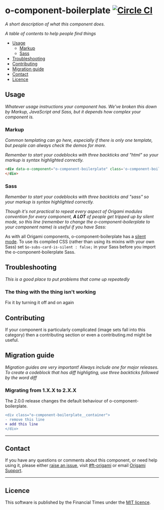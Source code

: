 o-component-boilerplate [![Circle CI](https://circleci.com/gh/Financial-Times/o-component-boilerplate/tree/master.svg?style=svg)](https://circleci.com/gh/Financial-Times/o-component-boilerplate/tree/master)
=================

_A short description of what this component does._


_A table of contents to help people find things_

- [Usage](#usage)
	- [Markup](#markup)
	- [Sass](#sass)
- [Troubleshooting](#troubleshooting)
- [Contributing](#contributing)
- [Migration guide](#migration-guide)
- [Contact](#contact)
- [Licence](#licence)

## Usage
_Whatever usage instructions your component has. We've broken this down by Markup, JavaScript and Sass, but it depends how complex your component is._

### Markup

_Common templating can go here, especially if there is only one template, but people can always check the demos for more._

_Remember to start your codeblocks with three backticks and "html" so your markup is syntax highlighted correctly._

```html
<div data-o-component="o-component-boilerplate" class='o-component-boilerplate'>
</div>
```

### Sass
_Remember to start your codeblocks with three backticks and "sass" so your markup is syntax highlighted correctly._

_Though it's not practical to repeat every aspect of Origami modules convention for every component, **A LOT** of people get tripped up by silent mode, so this line (remember to change the o-component-boilerplate to your component name) is useful if you have Sass:_

As with all Origami components, o-component-boilerplate has a [silent mode](http://origami.ft.com/docs/syntax/scss/#silent-styles). To use its compiled CSS (rather than using its mixins with your own Sass) set `$o-subs-card-is-silent : false;` in your Sass before you import the o-component-boilerplate Sass.

## Troubleshooting
_This is a good place to put problems that come up repeatedly_

### The thing with the thing isn't working
Fix it by turning it off and on again

## Contributing
If your component is particularly complicated (image sets fall into this category) then a contributing section or even a contributing.md might be useful.


## Migration guide
_Migration guides are very important! Always include one for major releases. To create a codeblock that has diff highligting, use three backticks followed by the word diff_

### Migrating from 1.X.X to 2.X.X

The 2.0.0 release changes the default behaviour of o-component-boilerplate.

```diff
<div class="o-component-boilerplate__container">
- remove this line
+ add this line
</div>
```

---

## Contact

If you have any questions or comments about this component, or need help using it, please either [raise an issue](https://github.com/Financial-Times/o-component-boilerplate/issues), visit [#ft-origami](https://financialtimes.slack.com/messages/ft-origami/) or email [Origami Support](mailto:origami-support@ft.com).

----

## Licence

This software is published by the Financial Times under the [MIT licence](http://opensource.org/licenses/MIT).
